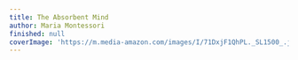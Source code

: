 ```yaml
---
title: The Absorbent Mind
author: Maria Montessori
finished: null
coverImage: 'https://m.media-amazon.com/images/I/71DxjF1QhPL._SL1500_.jpg'
---
```

